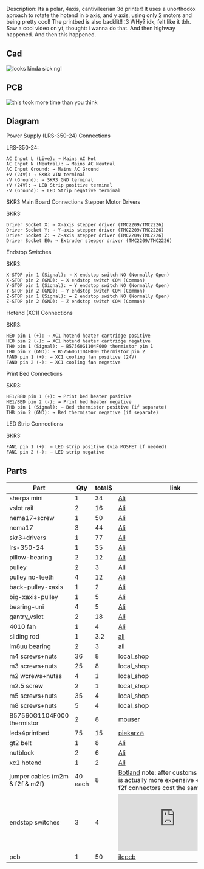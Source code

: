Description: Its a polar, 4axis, cantivileerian 3d printer! It uses a unorthodox aproach to rotate the hotend in b axis, and y axis, using only 2 motors and being pretty cool! The printbed is also backlit!! :3
WHy? idk, felt like it tbh. Saw a cool video on yt, thought: i wanna do that. And then highway happened. And then this happened.

## Cad 
![looks kinda sick ngl](https://hc-cdn.hel1.your-objectstorage.com/s/v3/92f0838f625e418168fee1eab7b1775033f23e40_image.png)

## PCB
![this took more time than you think](https://hc-cdn.hel1.your-objectstorage.com/s/v3/0c06b2732530efd255b6a5e69aeb491063b424a8_image.png)

## Diagram

Power Supply (LRS-350-24) Connections

LRS-350-24:

    AC Input L (Live): → Mains AC Hot
    AC Input N (Neutral): → Mains AC Neutral
    AC Input Ground: → Mains AC Ground
    +V (24V): → SKR3 VIN terminal
    -V (Ground): → SKR3 GND terminal
    +V (24V): → LED Strip positive terminal
    -V (Ground): → LED Strip negative terminal

SKR3 Main Board Connections
Stepper Motor Drivers

SKR3:

    Driver Socket X: → X-axis stepper driver (TMC2209/TMC2226)
    Driver Socket Y: → Y-axis stepper driver (TMC2209/TMC2226)
    Driver Socket Z: → Z-axis stepper driver (TMC2209/TMC2226)
    Driver Socket E0: → Extruder stepper driver (TMC2209/TMC2226)

Endstop Switches

SKR3:

    X-STOP pin 1 (Signal): → X endstop switch NO (Normally Open)
    X-STOP pin 2 (GND): → X endstop switch COM (Common)
    Y-STOP pin 1 (Signal): → Y endstop switch NO (Normally Open)
    Y-STOP pin 2 (GND): → Y endstop switch COM (Common)
    Z-STOP pin 1 (Signal): → Z endstop switch NO (Normally Open)
    Z-STOP pin 2 (GND): → Z endstop switch COM (Common)

Hotend (XC1) Connections

SKR3:

    HE0 pin 1 (+): → XC1 hotend heater cartridge positive
    HE0 pin 2 (-): → XC1 hotend heater cartridge negative
    TH0 pin 1 (Signal): → B57560G1104F000 thermistor pin 1
    TH0 pin 2 (GND): → B57560G1104F000 thermistor pin 2
    FAN0 pin 1 (+): → XC1 cooling fan positive (24V)
    FAN0 pin 2 (-): → XC1 cooling fan negative

Print Bed Connections

SKR3:

    HE1/BED pin 1 (+): → Print bed heater positive
    HE1/BED pin 2 (-): → Print bed heater negative
    THB pin 1 (Signal): → Bed thermistor positive (if separate)
    THB pin 2 (GND): → Bed thermistor negative (if separate)

LED Strip Connections

SKR3:

    FAN1 pin 1 (+): → LED strip positive (via MOSFET if needed)
    FAN1 pin 2 (-): → LED strip negative



## Parts

| Part | Qty | total$ | link |
| ---- | --- | ----- | ---- |
| sherpa mini | 1 | 34 | [Ali](https://pl.aliexpress.com/item/1005002487727392.html) |
| vslot rail | 2 | 16 | [Ali](https://pl.aliexpress.com/i/1005003311298946.html?gatewayAdapt=glo2pol)
| nema17+screw | 1 | 50 | [Ali](https://www.aliexpress.us/item/1005005575285492.html?mp=1&gatewayAdapt=glo2usa)
| nema17 | 3 | 44 | [Ali](https://www.aliexpress.us/item/1005007721263858.html?algo_exp_id=2c44caf6-5f1d-4c0f-b662-e554663c4572-0&pdp_ext_f=%7B%22order%22%3A%2224%22%2C%22eval%22%3A%221%22%7D&pdp_npi=4%40dis!USD!14.67!14.67!!!14.67!14.67!%40211b653717531339946814128ed723!12000041973125480!sea!PL!6049391261!X&curPageLogUid=ditWgogbyW23&utparam-url=scene%3Asearch%7Cquery_from%3A)
| skr3+drivers | 1 | 77 | [Ali](https://www.aliexpress.com/item/1005007540045155.html?algo_exp_id=db2c2344-aa37-43bd-b1af-e7c3de7a9108-0&pdp_ext_f=%7B%22order%22%3A%22145%22%2C%22eval%22%3A%221%22%2C%22orig_sl_item_id%22%3A%221005007540045155%22%2C%22orig_item_id%22%3A%221005006043539516%22%7D&pdp_npi=4%40dis!USD!68.46!76.98!!!489.02!549.81!%40211b804117531342587678427e9c93!12000041211841733!sea!PL!6049391261!X&curPageLogUid=EAQ1yuQyuRXg&utparam-url=scene%3Asearch%7Cquery_from%3A)
| lrs-350-24 | 1 | 35 | [Ali](https://www.aliexpress.com/item/1005006104414563.html?algo_exp_id=ed786665-9417-44ed-91e2-d2bbe9810003-0&pdp_ext_f=%7B%22order%22%3A%22145%22%2C%22eval%22%3A%221%22%7D&pdp_npi=4%40dis!USD!35.47!35.47!!!253.36!253.36!%40211b628117531347833686697e80ff!12000035765142564!sea!PL!6049391261!X&curPageLogUid=mk6m5iFwq7MV&utparam-url=scene%3Asearch%7Cquery_from%3A)
| pillow-bearing | 2 | 12 | [Ali](https://pl.aliexpress.com/item/1005008115694493.html?aem_p4p_detail=202507081114222547105643252920009348574&algo_exp_id=7769a70f-dea9-412a-9511-ebeb2c50ad36-0&pdp_ext_f=%7B%22order%22%3A%22-1%22%2C%22eval%22%3A%221%22%7D&pdp_npi=4%40dis!PLN!43.90!22.39!!!84.80!43.25!%402103985c17519984621601810e1f54!12000043851029398!sea!PL!0!ABX&curPageLogUid=DwaALHE42JiJ&utparam-url=scene%3Asearch%7Cquery_from%3A&search_p4p_id=202507081114222547105643252920009348574_1)
| pulley | 2 | 3 | [Ali](https://www.aliexpress.us/item/1005004314084512.html?pdp_npi=4%40dis!USD!US%20%241.33!US%20%241.13!!!1.33!1.13!%402101585f17218179467507717e6f09!12000034179345936!sh!HK!3408833611!X&gatewayAdapt=glo2usa%5D)
| pulley no-teeth | 4 | 12 | [Ali](https://www.aliexpress.us/item/1005004314084512.html?pdp_npi=4%40dis!USD!US%20%241.33!US%20%241.13!!!1.33!1.13!%402101585f17218179467507717e6f09!12000034179345936!sh!HK!3408833611!X&gatewayAdapt=glo2usa%5D)
| back-pulley-xaxis | 1 | 2 | [Ali](https://www.aliexpress.us/item/32817328238.html?algo_exp_id=2e5559f6-0e2b-4699-af66-2900a6241a77-0&pdp_npi=4%40dis!USD!0.83!0.80!!!0.83!0.80!%402141069c17218103868312197ecd23!12000030774036536!sea!HK!3408833611!&curPageLogUid=WzjkJAxiIMiS&utparam-url=scene%3Asearch%7Cquery_from%3A)
| big-xaxis-pulley | 1 | 5 | [Ali](https://www.fallshaw.com.au/products/SPBRGQ6004X20)
| bearing-uni | 4 | 5 | [Ali](https://modelemax.pl/en/bearings/19394-ball-bearing-8-24-8mm-628zz)
| gantry_vslot | 2 | 18 | [Ali](https://pl.aliexpress.com/item/4000252044823.html?gatewayAdapt=glo2pol)
| 4010 fan | 1 | 4 | [Ali](https://pl.aliexpress.com/item/1005003462239029.html?aem_p4p_detail=202507211504023798993448239120006157034&algo_exp_id=70593ec9-93e4-496f-9f99-32fa072602fd-1&pdp_ext_f=%7B%22order%22%3A%22406%22%2C%22eval%22%3A%221%22%7D&pdp_npi=4%40dis!USD!3.11!3.11!!!3.11!3.11!%402101d9ef17531354426868570e953a!12000032185228739!sea!PL!6049391261!X&curPageLogUid=K5zZeirITV9z&utparam-url=scene%3Asearch%7Cquery_from%3A&search_p4p_id=202507211504023798993448239120006157034_2)
| sliding rod | 1 | 3.2 | [ali](https://pl.aliexpress.com/item/1005006293171727.html?aem_p4p_detail=202507311723285856898193446300001240080&algo_exp_id=ada9f015-4615-4818-b9c0-808a02b69883-0&pdp_ext_f=%7B%22order%22%3A%223284%22%2C%22eval%22%3A%221%22%7D&pdp_npi=4%40dis!USD!0.98!0.98!!!0.98!0.98!%402103891017540078085294971eadc0!12000036638889760!sea!PL!6049391261!X&curPageLogUid=w5frZXLep9fc&utparam-url=scene%3Asearch%7Cquery_from%3A&search_p4p_id=202507311723285856898193446300001240080_1)
| lm8uu bearing | 2 | 3 | [ali](https://pl.aliexpress.com/item/1005007070280422.html?algo_exp_id=2b87c25e-3c10-4f6d-b47d-1b26296c8bf4-2&pdp_ext_f=%7B%22order%22%3A%22348%22%2C%22eval%22%3A%221%22%7D&pdp_npi=4%40dis!USD!2.99!2.99!!!21.37!21.37!%4021038df617540078206205146e0ed2!12000039307639550!sea!PL!6049391261!X&curPageLogUid=f3G75FMtuKwk&utparam-url=scene%3Asearch%7Cquery_from%3A)
| m4 screws+nuts | 36 | 8 | local_shop
| m3 screws+nuts | 25 | 8 | local_shop
| m2 wcrews+nutss | 4 | 1 | local_shop
| m2.5 screw | 2 | 1 | local_shop
| m5 screws+nuts | 35 | 4 | local_shop
| m8 screws+nuts | 5 | 4 | local_shop
| B57560G1104F000 thermistor | 2 | 8 | [mouser](https://eu.mouser.com/ProductDetail/EPCOS-TDK/B57560G1104F000?qs=%2FsLciWRBLmAyaJsNOAuWiw%3D%3D)
| leds4printbed | 75 | 15 | [piekarz🔥](https://www.piekarz.pl/37911-dioda-led-worldsemi-ws2812b-v4/)
| gt2 belt | 1 | 8 | [Ali](https://www.aliexpress.us/item/10000115962505.html?algo_exp_id=3e07768a-d464-400f-8013-e23772bbed3e-1&pdp_ext_f=%7B%22order%22%3A%2231%22%2C%22eval%22%3A%221%22%7D&pdp_npi=4%40dis!USD!11.41!11.41!!!11.41!11.41!%402101c5bf17531364982723715eb8ce!12000025023391194!sea!PL!6049391261!X&curPageLogUid=kVrNqzgCRbOD&utparam-url=scene%3Asearch%7Cquery_from%3A)
| nutblock | 2 | 6 | [Ali](https://pl.aliexpress.com/item/1005004033091930.html?aem_p4p_detail=2025072115104714766776210775120006156124&algo_exp_id=6acb0970-a436-473f-83ce-022215f6bc8f-5&pdp_ext_f=%7B%22order%22%3A%2230%22%2C%22eval%22%3A%221%22%7D&pdp_npi=4%40dis!USD!2.58!2.58!!!18.45!18.45!%402103247417531358475558797efead!12000027807086483!sea!PL!6049391261!X&curPageLogUid=3HUxqKNu2SHZ&utparam-url=scene%3Asearch%7Cquery_from%3A&search_p4p_id=2025072115104714766776210775120006156124_6) 
| xc1 hotend | 1 | 2 | [Ali](https://pl.aliexpress.com/item/1005007319888761.html)
| jumper cables (m2m & f2f & m2f) | 40 each | 8 | [Botland](https://botland.com.pl/przewody-polaczeniowe-zensko-meskie/19621-zestaw-przewodow-polaczeniowych-justpi-zensko-meskie-20cm-40szt-5903351243025.html) note: after customs aliexpress is actually more expensive + m2m and f2f connectors cost the same - ~2.5$)
| endstop switches | 3 | 4 | ![ali](https://pl.aliexpress.com/item/1005008640444653.html?aem_p4p_detail=202507301707192219225324436200002745373&algo_exp_id=9b59729d-3d9c-4253-85cd-cfaa75983ca0-1&pdp_ext_f=%7B%22order%22%3A%2221%22%2C%22eval%22%3A%221%22%7D&pdp_npi=4%40dis!USD!3.83!3.83!!!27.34!27.34!%402101ec1f17539204388924775e059e!12000046058656660!sea!PL!6049391261!X&curPageLogUid=3gTfpksfMGAi&utparam-url=scene%3Asearch%7Cquery_from%3A&search_p4p_id=202507301707192219225324436200002745373_2#nav-specification)  
| pcb | 1 | 50 | [jlcpcb](https://jlcpcb.com/)
